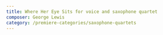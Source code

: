 ```yaml
---
title: Where Her Eye Sits for voice and saxophone quartet
composer: George Lewis
category: /premiere-categories/saxophone-quartets
---
```

